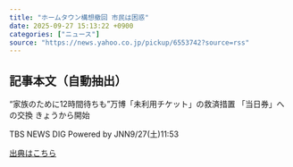 ```yaml
---
title: "ホームタウン構想撤回 市民は困惑"
date: 2025-09-27 15:13:22 +0900
categories: ["ニュース"]
source: "https://news.yahoo.co.jp/pickup/6553742?source=rss"
---
```


## 記事本文（自動抽出）
<div><div class="sc-1t7ra5j-6 hhriyT"><p class="sc-1t7ra5j-7 casbUp">“家族のために12時間待ちも”万博「未利用チケット」の救済措置 「当日券」への交換 きょうから開始</p><p class="sc-1t7ra5j-8 bVxZvL"><span class="sc-1t7ra5j-9 dIJJqB">TBS NEWS DIG Powered by JNN</span><time><span class="sc-1t7ra5j-10 cfHAOL">9/27(土)</span><span class="sc-1t7ra5j-10 cfHAOL">11:53</span></time></p></div></div>

[出典はこちら](https://news.yahoo.co.jp/pickup/6553742?source=rss)
